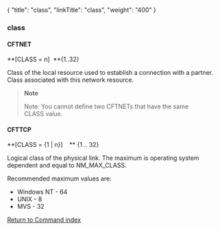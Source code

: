 {
    "title": "class",
    "linkTitle": "class",
    "weight": "400"
}<span id="class"></span>

### class

#### CFTNET

**[CLASS = n]  **{1..32}

Class of the local resource used to establish a connection with a partner. Class associated with this network resource.

> **Note**
>
> Note: You cannot define two CFTNETs that have the same CLASS value.

#### CFTTCP

**[CLASS = {1
&#124; n}]    ** {1 .. 32}

Logical class of the physical link. The maximum is operating system dependent
and equal to NM_MAX_CLASS.

Recommended maximum values are:

- Windows NT - 64
- UNIX - 8
- MVS - 32

[Return to Command index](../../)
